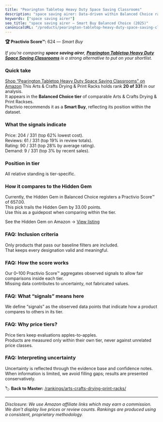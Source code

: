 ```yaml
---
title: "Pearington Tabletop Heavy Duty Space Saving Classrooms"
description: "space saving airer: Data-driven within Balanced Choice ranking using the Practivio Score™. Positioned by quality, value, demand, findability, momentum."
keywords: ["space saving airer"]
seo_title: "space saving airer — Smart Buy Balanced Choice (2025)"
canonicalURL: "/products/pearington-tabletop-heavy-duty-space-saving-classrooms-B0CM9SDMWX/"
---
```


**🏆 Practivio Score™:** 624 — _Smart Buy_


*If you're comparing **space saving airer**, **[Pearington Tabletop Heavy Duty Space Saving Classrooms](https://www.amazon.com/dp/B0CM9SDMWX?tag=practivio-20)** is a strong alternative to put on your shortlist.*
### Quick take
[Shop “Pearington Tabletop Heavy Duty Space Saving Classrooms” on Amazon](https://www.amazon.com/dp/B0CM9SDMWX?tag=practivio-20)
This Arts & Crafts Drying & Print Racks holds rank **20 of 331** in our analysis.  
It appears in the **Balanced Choice tier** of comparable Arts & Crafts Drying & Print Rackses.  
Practivio recommends it as a **Smart Buy**, reflecting its position within the dataset.

### What the signals indicate
Price: 204 / 331 (top 62% lowest cost).  
Reviews: 61 / 331 (top 19% in review totals).  
Rating: 90 / 331 (top 28% by average rating).  
Demand: 9 / 331 (top 3% by recent sales).

### Position in tier
All relative standing is tier-specific.

### How it compares to the Hidden Gem
Currently, the Hidden Gem in Balanced Choice registers a Practivio Score™ of 657.00.  
This pick trails the Hidden Gem by 33.00 points.  
Use this as a guidepost when comparing within the tier.  

See the Hidden Gem on Amazon → [View listing](https://www.amazon.com/dp/B0BXSXT58D?tag=practivio-20)

### FAQ: Inclusion criteria
Only products that pass our baseline filters are included.  
That keeps every designation valid and meaningful.

### FAQ: How the score works
Our 0–100 Practivio Score™ aggregates observed signals to allow fair comparisons inside each tier.  
Missing data contributes to uncertainty, not fabricated values.

### FAQ: What “signals” means here
We define “signals” as the observed data points that indicate how a product compares to others in its tier.

### FAQ: Why price tiers?
Price tiers keep evaluations apples-to-apples.  
Products are measured only within their own tier, never against unrelated price classes.

### FAQ: Interpreting uncertainty
Uncertainty is reflected through the evidence base and confidence notes.  
When information is limited, we avoid filling gaps; results are presented conservatively.


🏷️ **Back to Master:** [/rankings/arts-crafts-drying-print-racks/](/rankings/arts-crafts-drying-print-racks/)

---
_Disclosure: We use Amazon affiliate links which may earn a commission. We don’t display live prices or review counts. Rankings are produced using a consistent, proprietary methodology._
